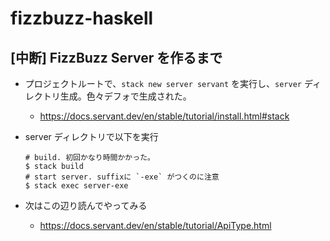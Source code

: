 # fizzbuzz-haskell

## [中断] FizzBuzz Server を作るまで
- プロジェクトルートで、`stack new server servant` を実行し、`server` ディレクトリ生成。色々デフォで生成された。
  - https://docs.servant.dev/en/stable/tutorial/install.html#stack

- server ディレクトリで以下を実行
  ```console
  # build. 初回かなり時間かかった。
  $ stack build
  # start server. suffixに `-exe` がつくのに注意
  $ stack exec server-exe
  ```

- 次はこの辺り読んでやってみる
  - https://docs.servant.dev/en/stable/tutorial/ApiType.html